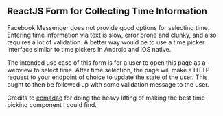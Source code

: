## ReactJS Form for Collecting Time Information

Facebook Messenger does not provide good options for selecting time. Entering time information via text is slow, error prone and clunky, and also requires a lot of validation. A better way would be to use a time picker interface similar to time pickers in Android and iOS native.

The intended use case of this form is for a user to open this page as a webview to select time. After time selection, the page will make a HTTP request to your endpoint of choice to update the state of the user. This ought to then be followed up with some validation message to the user.

Credits to [ecmadao](https://github.com/ecmadao/react-times) for doing the heavy lifting of making the best time picking component I could find.

